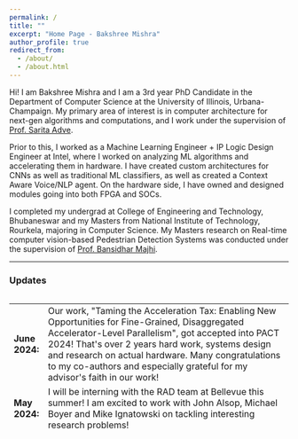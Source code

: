 ```yaml
---
permalink: /
title: ""
excerpt: "Home Page - Bakshree Mishra"
author_profile: true
redirect_from: 
  - /about/
  - /about.html
---
```


Hi! I am Bakshree Mishra and I am a 3rd year PhD Candidate in the Department of Computer Science at the University of Illinois, Urbana-Champaign. My primary area of interest is in computer architecture for next-gen algorithms and computations, and I work under the supervision of [Prof. Sarita Adve](https://sadve.cs.illinois.edu).

Prior to this, I worked as a Machine Learning Engineer + IP Logic Design Engineer at Intel, where I worked on analyzing ML algorithms and accelerating them in hardware. I have created custom architectures for CNNs as well as traditional ML classifiers, as well as created a Context Aware Voice/NLP agent. On the hardware side, I have owned and designed modules going into both FPGA and SOCs.

I completed my undergrad at College of Engineering and Technology, Bhubaneswar and my Masters from National Institute of Technology, Rourkela, majoring in Computer Science. My Masters research on Real-time computer vision-based Pedestrian Detection Systems was conducted under the supervision of [Prof. Bansidhar Majhi](https://www.nitrkl.ac.in/FProfile.aspx?bmajhi). 


---

### **Updates**

<style>
table, tr, td {
    border: none;
}
</style>
<div style="height:250px;overflow:auto;border:0px;border-collapse: collapse;" >
<table  border="none" style="border:0px;border-collapse: collapse;" rules="none" >
<colgroup>
       <col span="1" style="width: 12%;">
       <col span="1" style="width: 88%;">
</colgroup>
<tr><td><b> June 2024:</b> </td> <td> Our work, "Taming the Acceleration Tax: Enabling New Opportunities for Fine-Grained, Disaggregated Accelerator-Level Parallelism", got accepted into PACT 2024! That's over 2 years hard work, systems design and research on actual hardware. Many congratulations to my co-authors and especially grateful for my advisor's faith in our work!</td> </tr>
<tr><td><b> May 2024:</b> </td> <td> I will be interning with the RAD team at Bellevue this summer! I am excited to work with John Alsop, Michael Boyer and Mike Ignatowski on tackling interesting research problems!</td> </tr>
<tr><td><b> Nov 2022:</b> </td> <td> I passed my oral Qualifying Examinations Fall '22! Many thanks to my advisor and my colleagues in my lab and research group for their guidance and support! </td> </tr>
<tr><td><b> Sep 2022:</b> </td> <td> I was listed among <b><a href="https://citl.illinois.edu/citl-101/measurement-evaluation/teaching-evaluation/teaching-evaluations-(ices)/teachers-ranked-as-excellent">Teachers Ranked as Excellent</a></b> for my stint as a TA for <a href="https://courses.engr.illinois.edu/cs225/sp2022/">CS225 (Introduction to Data Structures and Algorithms with C++)</a>. Thank you!</td> </tr>
<tr><td><b> Jun 2022:</b> </td> <td> Our patent application on "Graph Reordering and Tiling Techniques", filed along with my amazing colleagues+co-inventors at Intel, Bangalore, got published! <a href= "https://patentimages.storage.googleapis.com/13/89/39/fbc97fe1da0e6d/US20220156322A1.pdf">[Pub. No. US202/015632A1]</a> </td> </tr>
<tr><td><b> May 2022:</b> </td> <td> Attended the <a href="https://adacenter.org">ADA Symposium 2022</a> at University of Michigan, Ann Arbor. </td> </tr>
<tr><td><b> Apr 2022:</b> </td> <td> Attended the <a href="https://cra.org/cra-wp/grad-cohort-for-women/">Grad Cohort - Women</a> workshop organized by <a href="https://cra.org">Computing Research Association</a>, where I got to interact with peers and leaders in Computer Science Research. </td> </tr>
<tr><td><b> Aug 2021:</b> </td> <td> August 4th was my last day at Intel, Bangalore. Thank you for a great learning experience! Also excited to share that I will be joining the University of Illinois, Urbana Champaign later this month to pursue a PhD in Computer Science! </td> </tr>
<tr><td><b> Jun 2021:</b> </td> <td> Filed two patents applications with co-inventors at Intel! Pub.Nos.: <a href="https://scholar.google.com/citations?view_op=view_citation&hl=en&user=OcKLnRUAAAAJ&authuser=1&citation_for_view=OcKLnRUAAAAJ:hMsQuOkrut0C">US2021/0319022A1</a> and <a href="https://scholar.google.com/citations?view_op=view_citation&hl=en&user=OcKLnRUAAAAJ&authuser=1&citation_for_view=OcKLnRUAAAAJ:ILKRHgRFtOwC">US2021/031832A1</a> </td> </tr>
<tr><td><b> Apr 2021:</b> </td> <td> Presented poster and paper at Intel HSPE Techbuzz '21 (Intel-internal conference), and won best paper in track! Thank you! </td> </tr>
<tr><td><b> Jan 2021:</b> </td> <td> Was awarded Prolific Innovator Award (Intel Division Recognition Award) at Intel HSPE TechBuzz Q1 '21. Thank you! </td> </tr>
<tr><td><b> Dec 2020:</b> </td> <td> Named as <a href="https://www.linkedin.com/posts/bakshree_weareintel-intelinvolved-intelindia-activity-6746644955068014592-SBcf/">one of the Top 50</a> Intel India employee volunteers of 2019! Thank you! </td> </tr>
<tr><td><b> Dec 2019:</b> </td> <td> Received Intel Departmental Recognition Award for category Spirit of HSPE! Thank you! </td> </tr>
<tr><td><b> Nov 2019:</b> </td> <td> Paper on our work on hardware acceleration of ML and CV algorithms got accepted at EAI Endorsed Transactions on Cloud Systems! <a href="https://eudl.eu/pdf/10.4108/eai.5-11-2019.162597">[Paper]</a> </td> </tr>
<tr><td> <b> Sep 2019:</b> </td> <td> Presented our paper on "Edge Acceleration of Computer Vision and Deep Learning Algorithms on the Edge using OpenCL" at <a href="https://enotice.vtools.ieee.org/public/46772">IEEE WinTechCon 2019</a>, Bangalore! Talk slides can be found <a href="https://bakshree.github.io/files/talk_ieeewintechcon2019.pdf">here</a>. </td> </tr>
<tr><td><b> Jun 2019:</b> </td> <td> Received Intel Departmental Recognition Award for my contributions to setting up demos at Customer Experience Center at Intel Bangalore. Thank you! </td> </tr>
<tr><td><b> May 2019:</b> </td> <td> Presented live demonstration of our work on custom accelerators for machine learning algorithms at Intel DTTC 2019 at Portland, OR!</td> </tr>
<tr><td><b> Apr 2019:</b> </td> <td> Two papers and a live demo were selected for Intel Design & Test Technology Conference (DTTC) 2019. I will be traveling to Portland, Oregon, to present our demo! </td></tr> 
<tr><td><b> Jun 2017:</b></td> <td> Won 2nd runners' up in Intel India WIN Hackathon on Inclusion Day with our solution to help the visually challenged: <b>N</b>AINA - <b>A</b>larm <b>I</b>dentification and <b>N</b>avigation <b>A</b>id. Thank you! </td> </tr>
<tr><td><b> Jun 2017:</b></td> <td> Joined Intel as Machine Learning Engineer.</td> </tr>
<tr><td><b> May 2017:</b></td> <td> End of internship at Intel and culmination of my Master's study at NIT Rourkela. My thesis was titled <a href="http://ethesis.nitrkl.ac.in/9071/">"Real-Time Pedestrian Detection System Using OpenCL-Based FPGA Acceleration"</a>. </td> </tr>
<tr><td><b> May 2016:</b></td> <td> Moved to Bangalore and joined Intel as Graduate Technical Intern to conduct research on hardware exploration of compute intensive algorithms</td></tr> 
<tr><td><b> Jul 2015:</b></td> <td> Joined NIT Rourkela for Master's studies, advised by Prof. Bansidhar Majhi</td></tr> 
</table>
